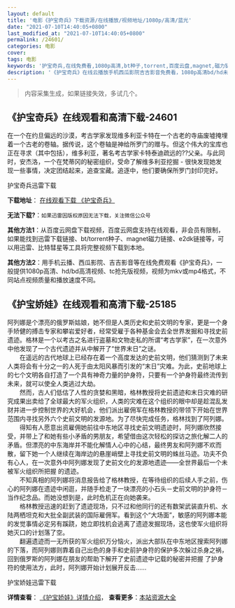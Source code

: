 ```yaml
---
layout: default
title: '电影《护宝奇兵》下载资源/在线播放/视频地址/1080p/高清/蓝光'
date: "2021-07-10T14:40:05+0800"
last_modified_at: "2021-07-10T14:40:05+0800"
permalink: /24601/
categories: 电影
cover:
tags: 电影
keywords: '护宝奇兵,在线免费看,1080p高清,bt种子,torrent,百度云盘,magnet,磁力链,迅雷下载资源'
description: '《护宝奇兵》在线云播放手机西瓜影院吉吉影音免费看，1080p高清bd/hd未删减完整版和tc抢先枪版，mkv/mp4格式，附带bt/torrent种子、magnet/磁力链、百度云盘、网盘资源迅雷下载链接'
---
```


>内容采集生成，如果链接失效，多试几个。


## 《护宝奇兵》在线观看和高清下载-24601

在一个在约旦偏远的沙漠，考古学家发现维多利亚卡特在一个古老的寺庙废墟掩埋着一个古老的卷轴。据传说，这个卷轴是神给所罗门的赠与。但这个伟大的宝库也正在寻求（其中包括），维多利亚，著名考古学家卡特泰迪疏远的??父亲。与此同时，安杰洛，一个在梵蒂冈的秘密组织，受命了解维多利亚挖掘 - 很快发现她发现一些事情，决定团结起来，追查宝藏。追逐中，他们要确保所罗门封印完好。


护宝奇兵迅雷下载

**下载地址**： [在线观看下载 《护宝奇兵》](https://www.993dy.com//vod-detail-id-23601.html) 


**无法下载?**：`如果迅雷因版权原因无法下载，关注微信公众号 `

**其他方法1**：从百度云网盘下载视频，百度云网盘支持在线观看，非会员有限制，如果能找到迅雷下载链接、bt/torrent种子、magnet磁力链接、e2dk链接等，可以用迅雷、比特彗星等工具将完整视频下载到本地。

**其他方法2**：用手机云播、西瓜影院、吉吉影音等在线免费观看《护宝奇兵》，一般提供1080p高清、hd/bd高清视频、tc抢先版视频，视频为mkv或mp4格式，不同站点视频质量和播放速度不同。


## 《护宝娇娃》在线观看和高清下载-25185

阿列娜是个漂亮的俄罗斯姑娘，她不但是人类历史和史前文明的专家，更是一个身手矫健的搏击专家和攀岩爱好者，经常受雇于各种基金会去全世界发掘和寻找史前遗迹。格林是一个以考古之名进行盗墓和文物走私的所谓&ldquo;考古学家”，在一次意外中他发现了一个古代遗迹并从中解开了&ldquo;世界末日”之谜。<br />　　在遥远的古代地球上已经存在着一个高度发达的史前文明，他们猜测到了未来人类将会有十分之一的人死于由太阳风暴而引发的“末日”灾难。为此，史前地球上的七个文明各自打造了一个具有神奇力量的护身符，只要有一个护身符最终流传到未来，就可以使全人类逃过大劫。<br />　　然而，古人们低估了人性的贪婪和黑暗，格林教授将史前遗迹和末日灾难的研究成果出卖给了全球最大的军火组织，人类的灾难在这个组织的眼中却是趁混乱发财并进一步控制世界的大好机会，他们派出雇佣军在格林教授的带领下开始在世界范围内寻找另外六个史前文明的发源地。为了尽快完成任务，格林找到了阿列娜。<br />　　得知有人愿意出资雇佣她前往中东地区寻找史前文明遗迹时，阿列娜欣然接受，并带上了和她有些小矛盾的男朋友，希望借由这次轻松的探访之旅化解二人的矛盾。但漂亮的中东海岸并不能化解情人心中的心结，最终男友和阿列娜不欢而散，留下她一个人继续在海岸边的悬崖峭壁上寻找史前文明的蛛丝马迹。功夫不负有心人，在一次意外中阿列娜发现了史前文化的发源地遗迹――全世界最后一个未被军火组织所把握 的遗迹。<br />　　不知真相的阿列娜将消息报告给了格林教授，在等待组织的后续人手之前，伤心的阿列娜在遗迹中闲逛，并随手检走了一块漂亮的小石头－史前文明的护身符－当作纪念品。而她没想到是，此时危机正在向她袭来。<br />　　格林教授迅速的赶到了遗迹现场，只不过和他同行的还有数架武装直升机、水陆两栖坦克和大批全副武装的国际雇佣军。看到这个&ldquo;大场面&rdquo;，敏感的阿列娜本能的发觉事情必定另有蹊跷，她立即找机会逃离了遗迹发掘现场，这也使军火组织将她灭口的计划落了空。<br />　　翻遍遗迹而一无所获的军火组织万分恼火，派出大部队在中东地区搜索阿列娜的下落，而阿列娜则靠着自己出色的身手和史前护身符的保护多次躲过杀身之祸，回到俄罗斯的阿列娜在朋友的帮助下解开了史前遗迹中记载的秘密并把握 了护身符的使用法方，此时，阿列娜开始计划展开反击……


护宝娇娃迅雷下载

**详情查看**： [《护宝娇娃》详情介绍](/movie/25185/)， **查看更多**：[本站资源大全](/movie/t/all/)

